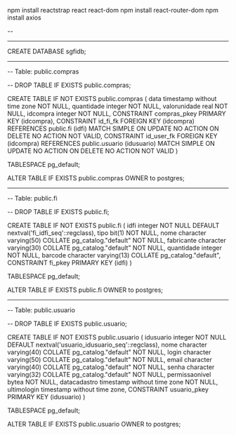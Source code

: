 npm install reactstrap react react-dom
npm install react-router-dom
npm install axios

--

------------------------------------------------------------------------------------

CREATE DATABASE sgfidb;

------------------------------------------------------------------------------------

-- Table: public.compras

-- DROP TABLE IF EXISTS public.compras;

CREATE TABLE IF NOT EXISTS public.compras
(
    data timestamp without time zone NOT NULL,
    quantidade integer NOT NULL,
    valorunidade real NOT NULL,
    idcompra integer NOT NULL,
    CONSTRAINT compras_pkey PRIMARY KEY (idcompra),
    CONSTRAINT id_fi_fk FOREIGN KEY (idcompra)
        REFERENCES public.fi (idfi) MATCH SIMPLE
        ON UPDATE NO ACTION
        ON DELETE NO ACTION
        NOT VALID,
    CONSTRAINT id_user_fk FOREIGN KEY (idcompra)
        REFERENCES public.usuario (idusuario) MATCH SIMPLE
        ON UPDATE NO ACTION
        ON DELETE NO ACTION
        NOT VALID
)

TABLESPACE pg_default;

ALTER TABLE IF EXISTS public.compras
    OWNER to postgres;

------------------------------------------------------------------------------------

-- Table: public.fi

-- DROP TABLE IF EXISTS public.fi;

CREATE TABLE IF NOT EXISTS public.fi
(
    idfi integer NOT NULL DEFAULT nextval('fi_idfi_seq'::regclass),
    tipo bit(1) NOT NULL,
    nome character varying(50) COLLATE pg_catalog."default" NOT NULL,
    fabricante character varying(30) COLLATE pg_catalog."default" NOT NULL,
    quantidade integer NOT NULL,
    barcode character varying(13) COLLATE pg_catalog."default",
    CONSTRAINT fi_pkey PRIMARY KEY (idfi)
)

TABLESPACE pg_default;

ALTER TABLE IF EXISTS public.fi
    OWNER to postgres;

------------------------------------------------------------------------------------

-- Table: public.usuario

-- DROP TABLE IF EXISTS public.usuario;

CREATE TABLE IF NOT EXISTS public.usuario
(
    idusuario integer NOT NULL DEFAULT nextval('usuario_idusuario_seq'::regclass),
    nome character varying(40) COLLATE pg_catalog."default" NOT NULL,
    login character varying(50) COLLATE pg_catalog."default" NOT NULL,
    email character varying(40) COLLATE pg_catalog."default" NOT NULL,
    senha character varying(32) COLLATE pg_catalog."default" NOT NULL,
    permissaonivel bytea NOT NULL,
    datacadastro timestamp without time zone NOT NULL,
    ultimologin timestamp without time zone,
    CONSTRAINT usuario_pkey PRIMARY KEY (idusuario)
)

TABLESPACE pg_default;

ALTER TABLE IF EXISTS public.usuario
    OWNER to postgres;
